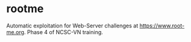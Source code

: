 # rootme
Automatic exploitation for Web-Server challenges at https://www.root-me.org. Phase 4 of NCSC-VN training.
